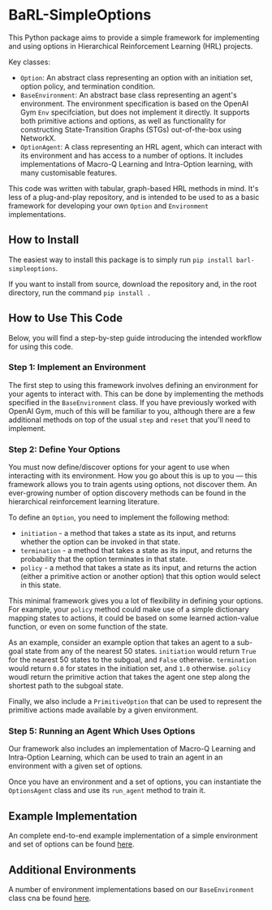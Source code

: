 # BaRL-SimpleOptions

This Python package aims to provide a simple framework for implementing and using options in Hierarchical Reinforcement Learning (HRL) projects.

Key classes:

- `Option`: An abstract class representing an option with an initiation set, option policy, and termination condition.
- `BaseEnvironment`: An abstract base class representing an agent's environment. The environment specification is based on the OpenAI Gym `Env` specifciation, but does not implement it directly. It supports both primitive actions and options, as well as functionality for constructing State-Transition Graphs (STGs) out-of-the-box using NetworkX.
- `OptionAgent`: A class representing an HRL agent, which can interact with its environment and has access to a number of options. It includes implementations of Macro-Q Learning and Intra-Option learning, with many customisable features.

This code was written with tabular, graph-based HRL methods in mind. It's less of a plug-and-play repository, and is intended to be used to as a basic framework for developing your own `Option` and `Environment` implementations.

## How to Install

The easiest way to install this package is to simply run `pip install barl-simpleoptions`.

If you want to install from source, download the repository and, in the root directory, run the command `pip install .`

## How to Use This Code

Below, you will find a step-by-step guide introducing the intended workflow for using this code.

### Step 1: Implement an Environment

The first step to using this framework involves defining an environment for your agents to interact with. This can be done by implementing the methods specified in the `BaseEnvironment` class. If you have previously worked with OpenAI Gym, much of this will be familiar to you, although there are a few additional methods on top of the usual `step` and `reset` that you'll need to implement.

### Step 2: Define Your Options

You must now define/discover options for your agent to use when interacting with its environment. How you go about this is up to you &mdash; this framework allows you to train agents using options, not discover them. An ever-growing number of option discovery methods can be found in the hierarchical reinforcement learning literature.

To define an `Option`, you need to implement the following method:

- `initiation` - a method that takes a state as its input, and returns whether the option can be invoked in that state.
- `termination` - a method that takes a state as its input, and returns the probability that the option terminates in that state.
- `policy` - a method that takes a state as its input, and returns the action (either a primitive action or another option) that this option would select in this state.

This minimal framework gives you a lot of flexibility in defining your options. For example, your `policy` method could make use of a simple dictionary mapping states to actions, it could be based on some learned action-value function, or even on some function of the state.

As an example, consider an example option that takes an agent to a sub-goal state from any of the nearest 50 states. `initiation` would return `True` for the nearest 50 states to the subgoal, and `False` otherwise. `termination` would return `0.0` for states in the initiation set, and `1.0` otherwise. `policy` woudl return the primitive action that takes the agent one step along the shortest path to the subgoal state.

Finally, we also include a `PrimitiveOption` that can be used to represent the primitive actions made available by a given environment.

### Step 5: Running an Agent Which Uses Options

Our framework also includes an implementation of Macro-Q Learning and Intra-Option Learning, which can be used to train an agent in an environment with a given set of options.

Once you have an environment and a set of options, you can instantiate the `OptionsAgent` class and use its `run_agent` method to train it.

## Example Implementation

An complete end-to-end example implementation of a simple environment and set of options can be found [here](https://github.com/Ueva/BaRL-SimpleOptions/tree/master/example).

## Additional Environments

A number of environment implementations based on our `BaseEnvironment` class cna be found [here](https://github.com/Ueva/BaRL_Envs).
